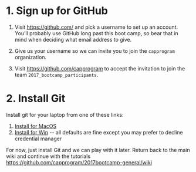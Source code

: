 # 1. Sign up for GitHub

1. Visit https://github.com/ and pick a username to set up an account. You’ll probably use GitHub long past this boot camp, so bear that in mind when deciding what email address to give.

2. Give us your username so we can invite you to join the `capprogram` organization.

3. Visit https://github.com/capprogram to accept the invitation to join the team
`2017_bootcamp_participants`.

# 2. Install Git

Install git for your laptop from one of these links:

1. [Install for MacOS](https://git-scm.com/download/mac)
2. [Install for Win](https://git-for-windows.github.io) -- all defaults are fine except you may prefer to decline credential manager

For now, just install Git and we can play with it later. Return back to the main wiki and continue with the tutorials
https://github.com/capprogram/2017bootcamp-general/wiki
